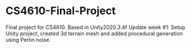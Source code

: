 # CS4610-Final-Project
Final project for CS4610. Based in Unity2020.3.4f
Update week #1: Setup Unity project, created 3d terrain mesh and added procedural generation using Perlin noise.
